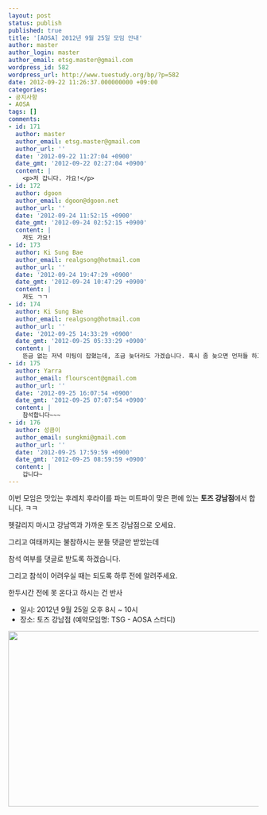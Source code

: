 ```yaml
---
layout: post
status: publish
published: true
title: '[AOSA] 2012년 9월 25일 모임 안내'
author: master
author_login: master
author_email: etsg.master@gmail.com
wordpress_id: 582
wordpress_url: http://www.tuestudy.org/bp/?p=582
date: 2012-09-22 11:26:37.000000000 +09:00
categories:
- 공지사항
- AOSA
tags: []
comments:
- id: 171
  author: master
  author_email: etsg.master@gmail.com
  author_url: ''
  date: '2012-09-22 11:27:04 +0900'
  date_gmt: '2012-09-22 02:27:04 +0900'
  content: |
    <p>저 갑니다. 가요!</p>
- id: 172
  author: dgoon
  author_email: dgoon@dgoon.net
  author_url: ''
  date: '2012-09-24 11:52:15 +0900'
  date_gmt: '2012-09-24 02:52:15 +0900'
  content: |
    저도 가요!
- id: 173
  author: Ki Sung Bae
  author_email: realgsong@hotmail.com
  author_url: ''
  date: '2012-09-24 19:47:29 +0900'
  date_gmt: '2012-09-24 10:47:29 +0900'
  content: |
    저도 ㄱㄱ
- id: 174
  author: Ki Sung Bae
  author_email: realgsong@hotmail.com
  author_url: ''
  date: '2012-09-25 14:33:29 +0900'
  date_gmt: '2012-09-25 05:33:29 +0900'
  content: |
    뜬금 없는 저녁 미팅이 잡혔는데, 조금 늦더라도 가겠습니다. 혹시 좀 늦으면 먼저들 하고 계세요.
- id: 175
  author: Yarra
  author_email: flourscent@gmail.com
  author_url: ''
  date: '2012-09-25 16:07:54 +0900'
  date_gmt: '2012-09-25 07:07:54 +0900'
  content: |
    참석합니다~~~
- id: 176
  author: 성큼이
  author_email: sungkmi@gmail.com
  author_url: ''
  date: '2012-09-25 17:59:59 +0900'
  date_gmt: '2012-09-25 08:59:59 +0900'
  content: |
    갑니댜~
---
```

이번 모임은 맛있는 후레치 후라이를 파는 미트파이 맞은 편에 있는 <strong>토즈 강남점</strong>에서 합니다. ㅋㅋ



헷갈리지 마시고 강남역과 가까운 토즈 강남점으로 오세요.



그리고 여태까지는 불참하시는 분들 댓글만 받았는데



참석 여부를 댓글로 받도록 하겠습니다.



그리고 참석이 어려우실 때는 되도록 하루 전에 알려주세요.



한두시간 전에 못 온다고 하시는 건 반사



<ul>
<li>일시: 2012년 9월 25일 오후 8시 ~ 10시</li>
<li>장소: 토즈 강남점 (예약모임명: TSG - AOSA 스터디)</li>
</ul>

<a href="http://www.tuestudy.org/bp/wp-content/uploads/2012/02/toz_kangnam.png"><img src="http://www.tuestudy.org/bp/wp-content/uploads/2012/02/toz_kangnam.png" alt="" title="토즈 강남점" width="715" height="353" class="alignnone size-full wp-image-79" /></a>


